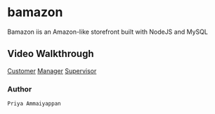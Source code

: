 # bamazon
Bamazon iis an Amazon-like storefront built with NodeJS and MySQL

## Video Walkthrough

[Customer](https://youtu.be/IMXhCMsG8vc)
[Manager](https://youtu.be/TIca2tZJO38)
[Supervisor](https://youtu.be/LfxULBpQdAs)


### Author

	Priya Ammaiyappan